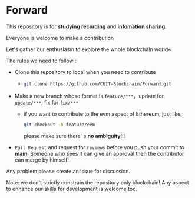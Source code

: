# Forward

This repository is for **studying recording** and **infomation sharing**.

Everyone is welcome to make a contribution

Let's  gather our enthusiasm to explore the whole blockchain world~



The rules we need to follow :

- Clone this repository to local when you need to contribute

  - ```bash
    git clone https://github.com/CUIT-Blockchain/Forward.git
    ```

- Make a new branch whose format is `feature/***`，update for `update/***`, fix for `fix/***`

  - if you want to contribute to the evm aspect of Ethereum, just  like:

    ```bash
    git checkout -b feature/evm
    ```

    please make sure there' s **no ambiguity**!!!

- `Pull Request` and request for `reviews` before you push your commit to **main**. Someone who sees it can give an approval then the contributor can merge by himself!



Any problem please create an issue for discussion. 

Note: we don't strictly constrain the repository only blockchain! Any aspect to enhance our skills for development is welcome too.
